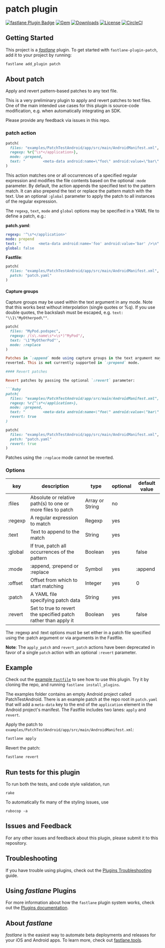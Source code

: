 # patch plugin

[![fastlane Plugin Badge](https://rawcdn.githack.com/fastlane/fastlane/master/fastlane/assets/plugin-badge.svg)](https://rubygems.org/gems/fastlane-plugin-patch)
[![Gem](https://img.shields.io/gem/v/fastlane-plugin-patch.svg?style=flat)](https://rubygems.org/gems/fastlane-plugin-patch)
[![Downloads](https://img.shields.io/gem/dt/fastlane-plugin-patch.svg?style=flat)](https://rubygems.org/gems/fastlane-plugin-patch)
[![License](https://img.shields.io/badge/license-MIT-green.svg?style=flat)](https://github.com/jdee/fastlane-plugin-patch/blob/master/LICENSE)
[![CircleCI](https://img.shields.io/circleci/project/github/jdee/fastlane-plugin-patch.svg)](https://circleci.com/gh/jdee/fastlane-plugin-patch)

## Getting Started

This project is a [_fastlane_](https://github.com/fastlane/fastlane) plugin. To get started with `fastlane-plugin-patch`, add it to your project by running:

```bash
fastlane add_plugin patch
```

## About patch

Apply and revert pattern-based patches to any text file.

This is a very preliminary plugin to apply and revert patches to text files. One
of the main intended use cases for this plugin is source-code modification, e.g.
when automatically integrating an SDK.

Please provide any feedback via issues in this repo.

### patch action

```Ruby
patch(
  files: "examples/PatchTestAndroid/app/src/main/AndroidManifest.xml",
  regexp: %r{^\s*</application>},
  mode: :prepend,
  text: "        <meta-data android:name=\"foo\" android:value=\"bar\" />\n"
)
```

This action matches one or all occurrences of a specified regular expression and
modifies the file contents based on the optional `:mode` parameter. By default,
the action appends the specified text to the pattern match. It can also prepend
the text or replace the pattern match with the text. Use an optional `:global`
parameter to apply the patch to all instances of the regular expression.

The `regexp`, `text`, `mode` and `global` options may be specified in a YAML file to
define a patch, e.g.:

**patch.yaml**:
```yaml
regexp: '^\s*</application>'
mode: prepend
text: "        <meta-data android:name='foo' android:value='bar' />\n"
global: false
```

**Fastfile**:
```Ruby
patch(
  files: "examples/PatchTestAndroid/app/src/main/AndroidManifest.xml",
  patch: "patch.yaml"
)
```

#### Capture groups

Capture groups may be used within the text argument in any mode. Note that
this works best without interpolation (single quotes or %q). If you use double
quotes, the backslash must be escaped, e.g. `text: "\\1\"MyOtherpod\""`.

```Ruby
patch(
  files: "MyPod.podspec",
  regexp: /(s\.name\s*=\s*)"MyPod"/,
  text: '\1"MyOtherPod"',
  mode: :replace
)

Patches in `:append` mode using capture groups in the text argument may be
reverted. This is not currently supported in `:prepend` mode.

#### Revert patches

Revert patches by passing the optional `:revert` parameter:

```Ruby
patch(
  files: "examples/PatchTestAndroid/app/src/main/AndroidManifest.xml",
  regexp: %r{^\s*</application>},
  mode: :prepend,
  text: "        <meta-data android:name=\"foo\" android:value=\"bar\" />\n",
  revert: true
)
```

```Ruby
patch(
  files: "examples/PatchTestAndroid/app/src/main/AndroidManifest.xml",
  patch: "patch.yaml"
  revert: true
)
```

Patches using the `:replace` mode cannot be reverted.

### Options

|key|description|type|optional|default value|
|---|-----------|----|--------|-------------|
|:files|Absolute or relative path(s) to one or more files to patch|Array or String|no| |
|:regexp|A regular expression to match|Regexp|yes| |
|:text|Text to append to the match|String|yes| |
|:global|If true, patch all occurrences of the pattern|Boolean|yes|false|
|:mode|:append, :prepend or :replace|Symbol|yes|:append|
|:offset|Offset from which to start matching|Integer|yes|0|
|:patch|A YAML file specifying patch data|String|yes| |
|:revert|Set to true to revert the specified patch rather than apply it|Boolean|yes|false|

The :regexp and :text options must be set either in a patch file specified using the
:patch argument or via arguments in the Fastfile.

**Note**: The `apply_patch` and `revert_patch` actions have been deprecated in favor of a single
`patch` action with an optional `:revert` parameter.

## Example

Check out the [example `Fastfile`](fastlane/Fastfile) to see how to use this plugin. Try it by cloning the repo, and running `fastlane install_plugins`.

The examples folder contains an empty Android project called PatchTestAndroid. There is an example
patch at the repo root in `patch.yaml` that will add a `meta-data` key to the end of the `application`
element in the Android project's manifest. The Fastfile includes two lanes: `apply` and `revert`.

Apply the patch to `examples/PatchTestAndroid/app/src/main/AndroidManifest.xml`:
```bash
fastlane apply
```

Revert the patch:
```bash
fastlane revert
```

## Run tests for this plugin

To run both the tests, and code style validation, run

```
rake
```

To automatically fix many of the styling issues, use
```
rubocop -a
```

## Issues and Feedback

For any other issues and feedback about this plugin, please submit it to this repository.

## Troubleshooting

If you have trouble using plugins, check out the [Plugins Troubleshooting](https://docs.fastlane.tools/plugins/plugins-troubleshooting/) guide.

## Using _fastlane_ Plugins

For more information about how the `fastlane` plugin system works, check out the [Plugins documentation](https://docs.fastlane.tools/plugins/create-plugin/).

## About _fastlane_

_fastlane_ is the easiest way to automate beta deployments and releases for your iOS and Android apps. To learn more, check out [fastlane.tools](https://fastlane.tools).
